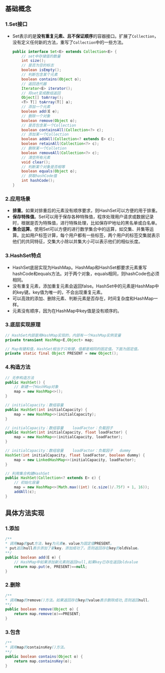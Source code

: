 ## 基础概念

### 1.Set接口

- Set表示的是**没有重复元素、且不保证顺序**的容器接口。扩展了`Collection`，没有定义任何新的方法，重写了`Collection`中的一些方法。

  ```java
  public interface Set<E> extends Collection<E> {
      // set中存储值的数量
      int size();                 
      // 是否为空的标志
      boolean isEmpty();          
      // 判断包含某个元素
      boolean contains(Object o); 
      // 返回迭代器
      Iterator<E> iterator();     
      // 将set变成数组返回
      Object[] toArray();         
      <T> T[] toArray(T[] a);     
      // 添加一个元素
      boolean add(E e);           
      // 删除一个对象
      boolean remove(Object o);   
      // 是否包含某一个Collection
      boolean containsAll(Collection<?> c);       
      // 添加某一个Collection
      boolean addAll(Collection<? extends E> c);  
      boolean retainAll(Collection<?> c); 
      // 删除某一个Colletion
      boolean removeAll(Collection<?> c);     
      // 清空所有元素
      void clear();                           
      // 判断某个对象是否相等
      boolean equals(Object o);               
      // 获取hashCode值
      int hashCode();
  }
  ```
  

### 2.应用场景

- **排重**。如果对排重后的元素没有顺序要求，则HashSet可以方便的用于排重。
- **保存特殊值**。Set可以用于保存各种特殊值，程序处理用户请求或数据记录时，根据是否为特殊值，进行特殊处理，比如保存IP地址的黑名单或白名单。
- **集合运算**。使用Set可以方便的进行数学集合中的运算，如交集、并集等运算。比如用户标签计算，每个用户都有一些标签，两个用户的标签交集就表示他们的共同特征，交集大小除以并集大小可以表示他们的相似长度。

### 3.HashSet特点

- HashSet底层实现为HashMap。HashMap和HashSet都要求元素重写hashCode和equals方法。对于两个对象，equals相同，则hashCode也必须相同。
- 没有重复元素，添加重复元素会返回false。HashSet中的元素是HashMap中的key键。key值为唯一的，不会出现重复元素。
- 可以高效的添加、删除元素、判断元素是否存在，时间复杂度和HashMap一样。
- 元素没有顺序，因为在HashMap中key值是没有顺序的。

### 3.底层实现原理

```java
// HashSet内部是用HashMap实现的，内部有一个HashMap实例变量
private transient HashMap<E,Object> map;

// Map有键和值，HashSet相当于只有键，值都是相同的固定值。下面为固定值。
private static final Object PRESENT = new Object();
```

### 4.构造方法

```java
// 无参构造方法
public HashSet() {
    // 新建一个HashMap对象
    map = new HashMap<>();
}

// initialCapacity：数组容量
public HashSet(int initialCapacity) {
    map = new HashMap<>(initialCapacity);
}

// initialCapacity：数组容量    loadFactor：负载因子
public HashSet(int initialCapacity, float loadFactor) {
    map = new HashMap<>(initialCapacity, loadFactor);
}

// initialCapacity：数组容量    loadFactor：负载因子   dummy
HashSet(int initialCapacity, float loadFactor, boolean dummy) {
    map = new LinkedHashMap<>(initialCapacity, loadFactor);
}

// 利用集合构建HashSet
public HashSet(Collection<? extends E> c) {
    // 初始化容量
    map = new HashMap<>(Math.max((int) (c.size()/.75f) + 1, 16));
    addAll(c);
}
```

## 具体方法实现

### 1.添加

```java
/**
* 调用map的put方法，key为元素e，value为固定值PRESENT。
* put返回null表示添加了新key，添加成功了。否则返回存在key的oldValue。
**/
public boolean add(E e) {
    // HashMap中如果添加新元素则返回null,如果key已存在返回oldvalue
    return map.put(e, PRESENT)==null;
}


```

### 2.删除

```java
/**
* 调用map的remove()方法。如果返回存在key的value表示删除成功,否则返回null。
**/
public boolean remove(Object o) {
    return map.remove(o)==PRESENT;
}
```

### 3.包含

```java
/**
* 调用map的containsKey()方法。
**/
public boolean contains(Object o) {
    return map.containsKey(o);
}
```











